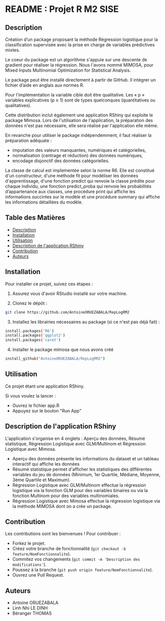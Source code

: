 # README : Projet R M2 SISE

## Description
Création d’un package proposant la méthode Régression logistique pour la classification supervisée avec la prise en charge de variables prédictives mixtes.

Le coeur du package est un algorithme s'appuie sur une descente de gradient pour réaliser la régression. Nous l'avons nommé MIMOSA, pour Mixed Inputs Multinomial Optimization for Statistical Analysis.

Le package peut être installé directement à partir de GitHub. Il intègrer un fichier d’aide en anglais aux normes R.

Pour l'implémentation la variable cible doit être qualitative. Les « p » variables explicatives (p ≥ 1) sont de types quelconques (quantitatives ou qualitatives).

Cette distribution  inclut également une application RShiny qui exploite le package Mimosa. Lors de l'utilisation de l'application, la préparation des données n'est pas nécessaire, elle sera réalisé par l'application elle même.

En revanche pour utiliser le package indépendemment, il faut réaliser la préparation adéquate :
- imputation des valeurs manquantes, numériques et catégorielles,
- normalisation (centrage et réduction) des données numériques,
- encodage disjonctif des données catégorielles.

La classe de calcul est implementée selon la norme R6. Elle est constitué d'un constructeur, d'une méthode fit pour modéliser les données d'apprentissage, d'une fonction predict qui renvoie la classe prédite pour chaque individu, une fonction predict_proba qui renvoie les probabilités d’appartenance aux classes, une procédure print qui affiche les informations succintes sur le modèle et une procédure summary qui affiche les informations détaillées du modèle.

## Table des Matières
- [Description](#description)
- [Installation](#installation)
- [Utilisation](#utilisation)
- [Description de l'application RShiny](#description-de-lapplication-rshiny)
- [Contribution](#contribution)
- [Auteurs](#auteurs)  

## Installation
Pour installer ce projet, suivez ces étapes :

1) Assurez vous d'avoir RStudio installé sur votre machine.

2) Clonez le dépôt :
```bash
git clone https://github.com/AntoineORUEZABALA/RepLogRM2
```

3) Installez les librairies nécessaires au package (si ce n'est pas déjà fait) :
```bash
install.packages('R6')
install.packages('ggplot2')
install.packages('caret')
```

4) Installer le package mimosa que nous avons créé
```bash
install_github("AntoineORUEZABALA/RepLogRM2")
```

## Utilisation
Ce projet étant une application RShiny.

Si vous voulez la lancer :
- Ouvrez le fichier app.R
- Appuyez sur le bouton "Run App"

## Description de l'application RShiny
L'application s'organise en 4 onglets : Aperçu des données, Résumé statistique, Régression Logistique avec GLM/Multinom et Régression Logistique avec Mimosa.  
- Aperçu des données présente les informations du dataset et un tableau interactif qui affiche les données
- Résumé statistique permet d'afficher les statistiques des différentes variables du jeu de données (Minimum, 1er Quartile, Médiane, Moyenne, 3ème Quartile et Maximum).
- Régression Logistique avec GLM/Multinom effectue la régression logistique via la fonction GLM pour des variables binaires ou via la fonction Multinom pour des variables multinomiales.
- Régression Logistique avec Mimosa effectue la régression logistique via la méthode MIMOSA dont on a crée un package.

## Contribution
Les contributions sont les bienvenues ! Pour contribuer :
- Forkez le projet.
- Créez votre branche de fonctionnalité (```git checkout -b feature/NomFonctionnalite```).
- Commitez vos changements (```git commit -m 'Description des modifications'```).
- Poussez à la branche (```git push origin feature/NomFonctionnalite```).
- Ouvrez une Pull Request.

  
## Auteurs
- Antoine ORUEZABALA
- Linh Nhi LE DINH
- Béranger THOMAS
